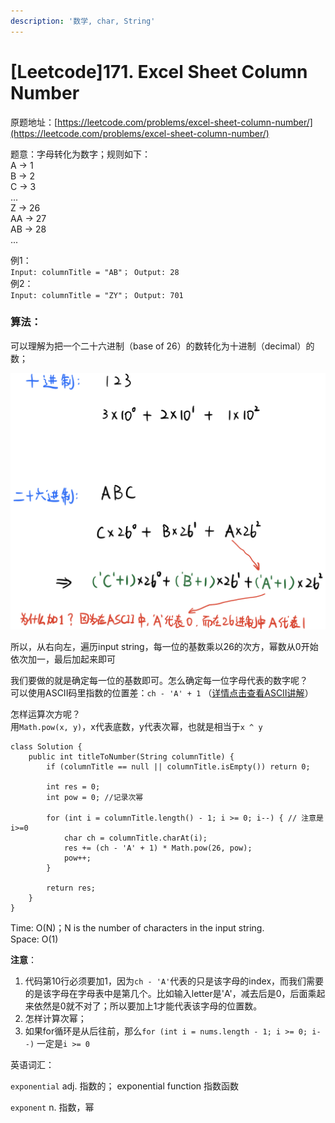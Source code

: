 ```yaml
---
description: '数学, char, String'
---
```


# \[Leetcode\]171. Excel Sheet Column Number

原题地址：[https://leetcode.com/problems/excel-sheet-column-number/](https://leetcode.com/problems/excel-sheet-column-number/)  

题意：字母转化为数字；规则如下：  
A -&gt; 1   
B -&gt; 2   
C -&gt; 3   
...   
Z -&gt; 26   
AA -&gt; 27   
AB -&gt; 28   
...

例1：  
`Input: columnTitle = "AB"； Output: 28`  
例2：  
`Input: columnTitle = "ZY"； Output: 701`



### 算法：

可以理解为把一个二十六进制（base of 26）的数转化为十进制（decimal）的数；

![](../.gitbook/assets/img_6411.jpg)

所以，从右向左，遍历input string，每一位的基数乘以26的次方，幂数从0开始依次加一，最后加起来即可

我们要做的就是确定每一位的基数即可。怎么确定每一位字母代表的数字呢？  
可以使用ASCII码里指数的位置差：`ch - 'A' + 1` （[详情点击查看ASCII讲解](https://bhnigw.gitbook.io/-1/shu-ju-jie-gou-string/ascii-ma)）

怎样运算次方呢？  
用`Math.pow(x, y)`，x代表底数，y代表次幂，也就是相当于`x ^ y`

```text
class Solution {
    public int titleToNumber(String columnTitle) {
        if (columnTitle == null || columnTitle.isEmpty()) return 0;
        
        int res = 0;
        int pow = 0; //记录次幂
        
        for (int i = columnTitle.length() - 1; i >= 0; i--) { // 注意是i>=0
            char ch = columnTitle.charAt(i);
            res += (ch - 'A' + 1) * Math.pow(26, pow);
            pow++;
        }        
        
        return res;
    }
}
```

Time: O\(N\)；N is the number of characters in the input string.  
Space: O\(1\)

**注意**：  
1. 代码第10行必须要加1，因为`ch - 'A'`代表的只是该字母的index，而我们需要的是该字母在字母表中是第几个。比如输入letter是'A'，减去后是0，后面乘起来依然是0就不对了；所以要加上1才能代表该字母的位置数。  
2. 怎样计算次幂；  
3. 如果for循环是从后往前，那么`for (int i = nums.length - 1; i >= 0; i--)` 一定是`i >= 0`



英语词汇：

`exponential` adj. 指数的； exponential function 指数函数

`exponent` n. 指数，幂



